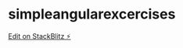 # simpleangularexcercises

[Edit on StackBlitz ⚡️](https://stackblitz.com/edit/simpleangularexcercises)